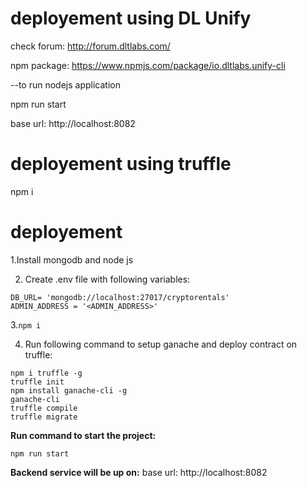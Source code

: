 
# deployement using DL Unify

check forum: http://forum.dltlabs.com/

npm package: https://www.npmjs.com/package/io.dltlabs.unify-cli

--to run nodejs application

npm run start

base url: http://localhost:8082


# deployement using truffle
npm i

# deployement

1.Install mongodb and node js

2. Create .env file with following variables:

```
DB_URL= 'mongodb://localhost:27017/cryptorentals'
ADMIN_ADDRESS = '<ADMIN_ADDRESS>'
```
3.``` npm i ```

4. Run following command to setup ganache and deploy contract on truffle:
``` 
npm i truffle -g
truffle init
npm install ganache-cli -g
ganache-cli
truffle compile
truffle migrate
```

**Run command to start the project:**
``` 
npm run start
```
**Backend service will be up on:**
base url: http://localhost:8082
